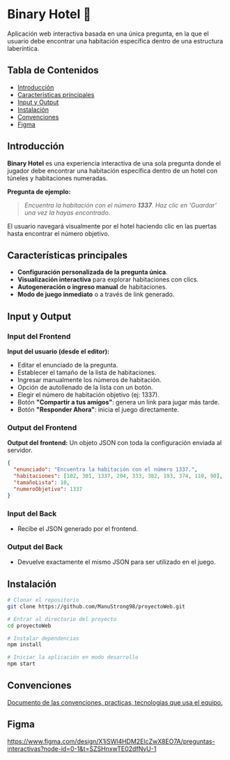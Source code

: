 # Binary Hotel 🏨

Aplicación web interactiva basada en una única pregunta, en la que el usuario debe encontrar una habitación específica dentro de una estructura laberíntica.

## Tabla de Contenidos

- [Introducción](#introducción)
- [Características principales](#características-principales)
- [Input y Output](#input-y-output)
- [Instalación](#instalación)
- [Convenciones](#convenciones)
- [Figma](#figma)

## Introducción

**Binary Hotel** es una experiencia interactiva de una sola pregunta donde el jugador debe encontrar una habitación específica dentro de un hotel con túneles y habitaciones numeradas.

**Pregunta de ejemplo:**

> *Encuentra la habitación con el número **1337**. Haz clic en 'Guardar' una vez la hayas encontrado.*

El usuario navegará visualmente por el hotel haciendo clic en las puertas hasta encontrar el número objetivo.

## Características principales

- **Configuración personalizada de la pregunta única**.
- **Visualización interactiva** para explorar habitaciones con clics.
- **Autogeneración o ingreso manual** de habitaciones.
- **Modo de juego inmediato** o a través de link generado.

## Input y Output

### Input del Frontend

**Input del usuario (desde el editor):**
- Editar el enunciado de la pregunta.
- Establecer el tamaño de la lista de habitaciones.
- Ingresar manualmente los números de habitación.
- Opción de autollenado de la lista con un botón.
- Elegir el número de habitación objetivo (ej: 1337).
- Botón **"Compartir a tus amigos"**: genera un link para jugar más tarde.
- Botón **"Responder Ahora"**: inicia el juego directamente.
### Output del Frontend
**Output del frontend:**
Un objeto JSON con toda la configuración enviada al servidor.

```json
{
  "enunciado": "Encuentra la habitación con el número 1337.",
  "habitaciones": [102, 301, 1337, 204, 333, 382, 193, 374, 110, 90],
  "tamañoLista": 10,
  "numeroObjetivo": 1337
}
```
### Input del Back
- Recibe el JSON generado por el frontend.
### Output del Back
- Devuelve exactamente el mismo JSON para ser utilizado en el juego.
## Instalación

```bash
# Clonar el repositorio
git clone https://github.com/ManuStrong98/proyectoWeb.git

# Entrar al directorio del proyecto
cd proyectoWeb

# Instalar dependencias
npm install

# Iniciar la aplicación en modo desarrollo
npm start
```
## Convenciones
[Documento de las convenciones, practicas, tecnologias que usa el equipo.](https://docs.google.com/document/d/1kX_qCZVPHPTU996STJoCCOa58g1sS-dC9Q9dnmUNsrs/edit?usp=sharing)

## Figma
https://www.figma.com/design/X1iSWl4HDM2ElcZwX8EO7A/preguntas-interactivas?node-id=0-1&t=SZSHnxwTE02dfNyU-1

